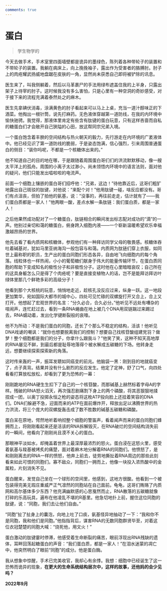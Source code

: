 ```yaml
---
comments: true
---
```


# 蛋白

>学生物学的

今天去做手术，手术室里四面墙壁都是诡异的墨绿色，陈列着各种带轮子的装置和不带轮子的装置。我躺在病床上，向上挽挽袖子，露出作为受害者的胳膊肘。肘子上的肉疮耀武扬威地盘踞在皮肤的一角，显然尚未获悉自己即将被铲除的讯息。

医生来了，叫我侧躺着，然后以马革裹尸的手法用绿布遮盖住我的上半身，只露出架子上待宰的肘子。这时候我没有多么害怕，只是心里有一种空洞的奇妙感受，对于接下来的流程充满着泰然处之的麻木。

医生先拿碘伏消毒，涂满黄色的肘子看起来可以马上上桌，充当一道汁醇味正的下酒菜。他掏出一根针筒，说先打麻药。无色液体穿越第一道防线，在我的内环境中愉快驰骋。我觉得，那液体里肯定有些含有肽键的蛋白玩意，只有这样吝啬而自私的糖蛋白们才会敞开自己狭隘的心田，放这帮同宗兄弟入境。

一个蛋白饱含着丰腴的空间结构与热火朝天的毅力，先行游走在内环境的广袤液体中。他已经见识了第一道防线的脆弱，于是姿态饱满，信心强烈，引来周围普通蛋白的侧目：“装你吗呢，不都是一个核糖体出来的。”

他不知道自己的目的地在哪，于是跟随着周围蛋白哥们们的洪流默默移动，像一艘太平洋上的孤舟。周围的小离子太过渺小，尚未领悟内环境中的语言法则，面对他的疑问，他们只能发出嗞啦啦的电流声。

前面一个细胞上镶嵌的蛋白哥们招呼他：“兄弟，这边！”待他靠近后，这哥们粗犷地露出自己斑驳的肽键，对他说：“来配个对！”他用肽键一碰，啥反应都没有。哥们有点沮丧，但拍了拍他的氨基，说：“没事的，再往前走走，估计就有了——我们蛋白质都是一家人！”他两眼一酸，差点水解一条肽链：我们蛋白质，都是一家人！

之后他果然成功配对了一个糖蛋白，肽链相合的瞬间发出标志配对成功的“滴”的一声。他别过亲切和蔼的糖蛋白，俯身跨入细胞内液——一个崭新温暖希望欢乐幸福激越昂扬的世界。

他先去看了看内质网和核糖体，参观他们有一种拜访同学父母的敬畏感。核糖体吞吐着碱基对，犹如马里亚纳海沟一般包容与和蔼。内质网为肽链们穿上衣服，如同世上最称职的职员，生产出的蛋白同胞们形态各异，自由地飞向细胞内的每个角落。线粒体也一样热闹，小小的葡萄糖们献身于伟大的能量传输环节，在蛋白质同胞的帮助下变成知名的极性分子和非极性分子。这时他在心里暗暗哀叹；自己所在的这具身躯怎么只是得了个肉疮呢？要是直接变植物人的话，岂不是能拜访拜访叶绿体里那几个鲜艳多彩的高级分子！

他看到那个大核桃的玩意，悄悄地走近，趁核孔没反应过来，纵身一跃。这一地段更加繁华，宛如国际大都市的城中心，四处可见忙碌的双螺旋打开又合上，合上又打开。他想起了宏观世界的名言：“分久必合，合久必分。”他听见不远处有嘈杂的喧闹声，连忙赶过去，看到一条RNA蜷曲在地上被几个DNA用双链踹过来踢过去，RNA蠕动着，发出化学键断裂般的哀嚎。

他不为所动：不是我们蛋白的同胞，还长了个那么不稳定的结构，活该！他听见DNA戏谑的嘲讽：“就你也想要脱离我们的控制？想要自己找核苷酸组建党羽？做梦！整个细胞都是我们的分子，你拿什么跟我斗？”他笑了笑，这种不知天高地厚的RNA屡见不鲜，到最后都是耻辱地落得个被水解成五碳糖的下场。他转身走远，想要继续探索探索新的角落。

这时传来轰的一声，振耳发聩如同癌变的前兆。他脑袋一黑：刚到目的地就癌变了，点子真背。结果并没有什么剧烈的反应发生。他定了定神，舒了口气，向四处看看打算放松放松，却看到了更为恐怖的一幕：

刚刚跪地的RNA硬生生扣下了自己的一个核苷酸，而那碱基上赫然标着字母A的字样。残破的RNA怒火滔天，再次强忍剧痛割下身上的两个磷酸，将其恶狠狠地揉捏成一团，以奥丁投掷永恒之枪的姿态将这枚ATP投向脸上还挂着笑容的DNA们。DNA们躲避不急，迎面而来的ATP在面前爆炸开，释放出足以沸腾世界的热力洪流，将三个庞大的双螺旋轰击成了数不胜数的碱基五碳糖和磷酸。

蛋白呆在原地，愕然地听着响彻整个细胞的警笛声，看着闻声而来的蛋白同胞们蜂拥而上，将刚刚看起来还是活该的RNA拆解毁灭，在RNA破烂的空间结构消失前的一瞬间，他看向了刚刚尚且漠不关心的蛋白。

那眼神平淡如水，却掩盖着世界上最深厚最浓烈的怒火。蛋白浸在这怒火里，感受着氨基与羧基被烤炙的痛楚，面对着麻木地分解着RNA的同胞们。他愤怒了，是和刚刚离去的RNA一样的愤怒，他奔上前去，徒劳地撕扯着RNA周边的那些此刻看来如此可恨的同胞们。寡不敌众，同胞们一拥而上，他像一块投入浓热酸中的金属粒，片刻消失不见。

蛋白醒来，发觉自己坐在一个球形的空间里，他感到，这地方很酸。他看到一个被包装得完美无瑕庄重威严正气凛然的同胞站在自己面前。龟龟，这哥们贿赂了内质网和高尔基体多少东西？他充满幽默感的心思戛然而止，RNA散落的五碳糖就像打碎的乐高玩具，遍布在他凌乱不堪的R基里。他急切地扑上前，握住这位同胞的肽键，说：“同胞，我们去让他们自由。”

“同胞”扯了扯身上的囊泡，向地上吐了口痰，氨基怪异地抽动了一下：“我和你不是同胞，我和他们是同胞。”他指指背后，谋害RNA的无数同胞群贤毕至，对着这位衣冠楚楚的同胞大喊：“烧死他，用文火！”

蛋白激动的肽键霎时停滞，他感受着生命断裂的痛苦，眼前浮现出RNA残缺的遗体，耳畔回荡起糖蛋白的声音：“我们蛋白质，都是一家人！”在泪水迷蒙的凋亡中，他突然明白了眼前“同胞”的成分。他是蛋白酶。

我从想象中惊醒，手术已完美收官，我却心有余悸。我想：细胞中已经诞生了这一恐怖而诡异的现象，__在更大的生命系统结构层次中，这样的故事，还他妈的会少见吗？__

__2022年9月__